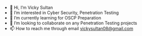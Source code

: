 - 👋 Hi, I’m Vicky Sultan
- 👀 I’m interested in Cyber Security, Penetration Testing
- 🌱 I’m currently learning for OSCP Preparation
- 💞️ I’m looking to collaborate on any Penetration Testing projects
- 📫 How to reach me through email vickysultan08@gmail.com

<!---
cerohawke88/cerohawke88 is a ✨ special ✨ repository because its `README.md` (this file) appears on your GitHub profile.
You can click the Preview link to take a look at your changes.
--->
